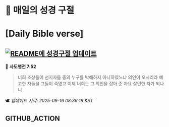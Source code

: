 # 🙏 매일의 성경 구절
# [Daily Bible verse]
## [![README에 성경구절 업데이트](https://github.com/DONGSUKA/first_test/actions/workflows/update-readme-bible.yml/badge.svg)](https://github.com/DONGSUKA/first_test/actions/workflows/update-readme-bible.yml)
<!-- START_BIBLE_VERSE -->
📖 **사도행전 7:52**
> 너희 조상들이 선지자들 중의 누구를 박해하지 아니하였느냐 의인이 오시리라 예고한 자들을 그들이 죽였고 이제 너희는 그 의인을 잡아 준 자요 살인한 자가 되나니

🕊️ _업데이트 시각: 2025-09-16 08:36:18 KST_
  <!-- END_BIBLE_VERSE -->
## GITHUB_ACTION
